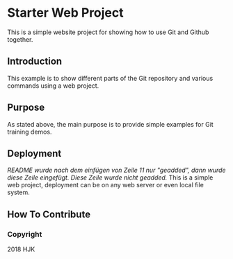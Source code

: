 # Starter Web Project

This is a simple website project for showing how to use Git and Github together.

## Introduction

This example is to show different parts of the Git repository and various commands using a web project.

## Purpose

As stated above, the main purpose is to provide simple examples for Git training demos.

## Deployment

_README wurde nach dem einfügen von Zeile 11 nur "geadded", dann wurde diese Zeile eingefügt. Diese Zeile wurde nicht
geadded._ This is a simple web
project, deployment can be on any web server or even local file system.

## How To Contribute


### Copyright

2018 HJK
